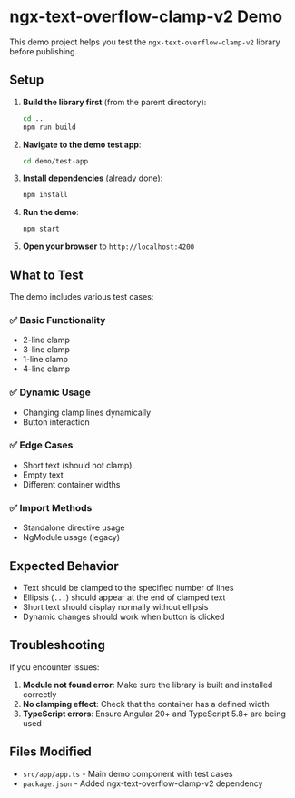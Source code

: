 # ngx-text-overflow-clamp-v2 Demo

This demo project helps you test the `ngx-text-overflow-clamp-v2` library before publishing.

## Setup

1. **Build the library first** (from the parent directory):
   ```sh
   cd ..
   npm run build
   ```

2. **Navigate to the demo test app**:
   ```sh
   cd demo/test-app
   ```

3. **Install dependencies** (already done):
   ```sh
   npm install
   ```

4. **Run the demo**:
   ```sh
   npm start
   ```

5. **Open your browser** to `http://localhost:4200`

## What to Test

The demo includes various test cases:

### ✅ **Basic Functionality**
- 2-line clamp
- 3-line clamp  
- 1-line clamp
- 4-line clamp

### ✅ **Dynamic Usage**
- Changing clamp lines dynamically
- Button interaction

### ✅ **Edge Cases**
- Short text (should not clamp)
- Empty text
- Different container widths

### ✅ **Import Methods**
- Standalone directive usage
- NgModule usage (legacy)

## Expected Behavior

- Text should be clamped to the specified number of lines
- Ellipsis (`...`) should appear at the end of clamped text
- Short text should display normally without ellipsis
- Dynamic changes should work when button is clicked

## Troubleshooting

If you encounter issues:

1. **Module not found error**: Make sure the library is built and installed correctly
2. **No clamping effect**: Check that the container has a defined width
3. **TypeScript errors**: Ensure Angular 20+ and TypeScript 5.8+ are being used

## Files Modified

- `src/app/app.ts` - Main demo component with test cases
- `package.json` - Added ngx-text-overflow-clamp-v2 dependency 